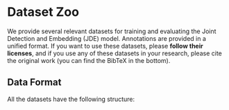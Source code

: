 # Dataset Zoo
We provide several relevant datasets for training and evaluating the Joint Detection and Embedding (JDE) model. 
Annotations are provided in a unified format. If you want to use these datasets, please **follow their licenses**, 
and if you use any of these datasets in your research, please cite the original work (you can find the BibTeX in the bottom).
## Data Format
All the datasets have the following structure:

